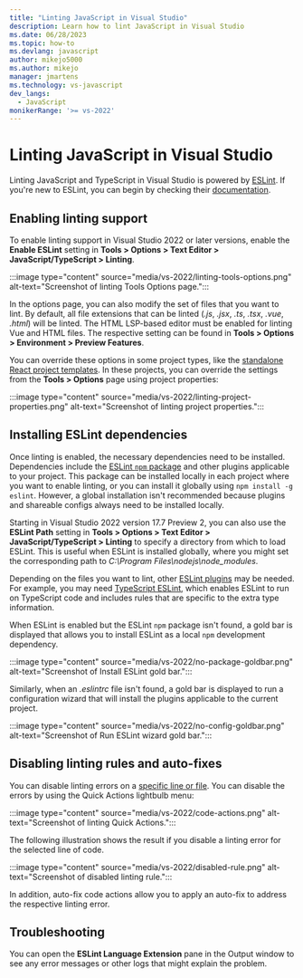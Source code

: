 ```yaml
---
title: "Linting JavaScript in Visual Studio"
description: Learn how to lint JavaScript in Visual Studio
ms.date: 06/28/2023
ms.topic: how-to
ms.devlang: javascript
author: mikejo5000
ms.author: mikejo
manager: jmartens
ms.technology: vs-javascript
dev_langs:
  - JavaScript
monikerRange: '>= vs-2022'
---
```


# Linting JavaScript in Visual Studio

Linting JavaScript and TypeScript in Visual Studio is powered by [ESLint](https://eslint.org/). If you're new to ESLint, you can begin by checking their [documentation](https://eslint.org/docs/latest/user-guide/getting-started).

## Enabling linting support

To enable linting support in Visual Studio 2022 or later versions, enable the **Enable ESLint** setting in **Tools > Options > Text Editor > JavaScript/TypeScript > Linting**.

:::image type="content" source="media/vs-2022/linting-tools-options.png" alt-text="Screenshot of linting Tools Options page.":::

In the options page, you can also modify the set of files that you want to lint. By default, all file extensions that can be linted (*.js*, *.jsx*, *.ts*, *.tsx*, *.vue*, *.html*) will be linted. The HTML LSP-based editor must be enabled for linting Vue and HTML files. The respective setting can be found in **Tools > Options > Environment > Preview Features**.

You can override these options in some project types, like the [standalone React project templates](../javascript/tutorial-create-react-app.md). In these projects, you can override the settings from the **Tools > Options** page using project properties:

:::image type="content" source="media/vs-2022/linting-project-properties.png" alt-text="Screenshot of linting project properties.":::

## Installing ESLint dependencies

Once linting is enabled, the necessary dependencies need to be installed. Dependencies include the [ESLint `npm` package](https://www.npmjs.com/package/eslint) and other plugins applicable to your project. This package can be installed locally in each project where you want to enable linting, or you can install it globally using `npm install -g eslint`. However, a global installation isn't recommended because plugins and shareable configs always need to be installed locally.

Starting in Visual Studio 2022 version 17.7 Preview 2, you can also use the **ESLint Path** setting in **Tools > Options > Text Editor > JavaScript/TypeScript > Linting** to specify a directory from which to load ESLint. This is useful when ESLint is installed globally, where you might set the corresponding path to *C:\Program Files\nodejs\node_modules*.

Depending on the files you want to lint, other [ESLint plugins](https://eslint.org/docs/latest/user-guide/configuring/plugins) may be needed. For example, you may need [TypeScript ESLint](https://typescript-eslint.io/), which enables ESLint to run on TypeScript code and includes rules that are specific to the extra type information.

When ESLint is enabled but the ESLint `npm` package isn't found, a gold bar is displayed that allows you to install ESLint as a local `npm` development dependency.

:::image type="content" source="media/vs-2022/no-package-goldbar.png" alt-text="Screenshot of Install ESLint gold bar.":::

Similarly, when an *.eslintrc* file isn't found, a gold bar is displayed to run a configuration wizard that will install the plugins applicable to the current project.

:::image type="content" source="media/vs-2022/no-config-goldbar.png" alt-text="Screenshot of Run ESLint wizard gold bar.":::

## Disabling linting rules and auto-fixes

You can disable linting errors on a [specific line or file](https://eslint.org/docs/latest/user-guide/configuring/rules#disabling-rules). You can disable the errors by using the Quick Actions lightbulb menu:

:::image type="content" source="media/vs-2022/code-actions.png" alt-text="Screenshot of linting Quick Actions.":::

The following illustration shows the result if you disable a linting error for the selected line of code.

:::image type="content" source="media/vs-2022/disabled-rule.png" alt-text="Screenshot of disabled linting rule.":::

In addition, auto-fix code actions allow you to apply an auto-fix to address the respective linting error.

## Troubleshooting

You can open the **ESLint Language Extension** pane in the Output window to see any error messages or other logs that might explain the problem.
